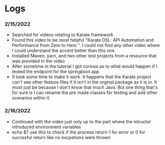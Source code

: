 # Logs
### 2/15/2022
- Searched for videos relating to Karate framework
- Found this video to be most helpful "Karate DSL: API Automation and Performance from Zero to Hero
". I could not find any other video where I could understand the accent better than this one.
- Installed Maven, yarn, and two other test projects from a resource that was provided in the video
- After sometime in the tutorial I got curious as to what would happen if I tested the endpoint for the springboot app
- It took some time to make it work. It happens that the Karate project can't see other feature files if it isn't in the orginal package as it is in. It must just be because I don't know that much Java. But one thing that's for sure is I can rename the pre made classes for testing and add other scenarios within it.

### 2/16/2022
- Continued with the video just only up to the part where the intructor introduced environment variables
- echo $? use this to check if the process return 1 for error or 0 for succesful return like no excpetions were thrown